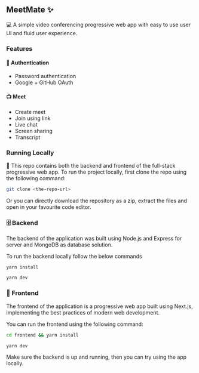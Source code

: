 ## MeetMate ✨

💻 A simple video conferencing progressive web app with easy to use user UI and fluid user experience.

<!-- [demo]() -->

### Features

#### 🔐 Authentication

- Password authentication
- Google + GitHub OAuth

#### 📺 Meet

- Create meet
- Join using link
- Live chat
- Screen sharing
- Transcript

### Running Locally

📂 This repo contains both the backend and frontend of the full-stack progressive web app.
To run the project locally, first clone the repo using the following command:

```sh
git clone <the-repo-url>
```

Or you can directly download the repository as a zip, extract the files and open in your favourite code editor.

### 🗄️ Backend

The backend of the application was built using Node.js and Express for server and MongoDB as database solution.

<!-- Deployed to [cyclic.sh](https://cyclic.sh) -->

To run the backend locally follow the below commands

```sh
yarn install

yarn dev
```

### 🌸 Frontend

The frontend of the application is a progressive web app built using Next.js, implementing the best practices of modern web development.

You can run the frontend using the following command:

```sh
cd frontend && yarn install

yarn dev
```

Make sure the backend is up and running, then you can try using the app locally.
